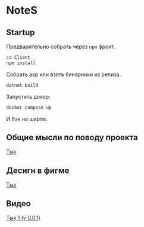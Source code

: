 # NoteS
## Startup
Предварительно собрать через `npm` фронт.
```zsh
cd Client
npm install
```
Собрать asp или взять бинарники из релиза.
```zsh
dotnet build

```
Запустить докер:
```zsh
docker compose up
```
И бэк на шарпе. 
## Общие мысли по поводу проекта
[Тык](https://github.com/anywaythanks/NoteS/blob/main/NoteS/problems.md)

## Десигн в фигме
[Тык](https://www.figma.com/design/fnDv5W0H5QJdaQoFunDDA7/NoteS?node-id=0-1&t=RCA0qge5pxpyP6s4-1)

## Видео
[Тык 1 (v 0.0.1)](https://disk.yandex.ru/i/V-qiEk7sj5DS8g)
